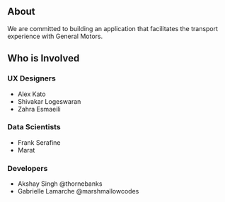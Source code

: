 ## About
We are committed to building an application that facilitates the transport experience with General Motors. 

## Who is Involved
### UX Designers
- Alex Kato
- Shivakar Logeswaran
- Zahra Esmaeili
### Data Scientists
- Frank Serafine
- Marat
### Developers
- Akshay Singh @thornebanks
- Gabrielle Lamarche @marshmallowcodes

